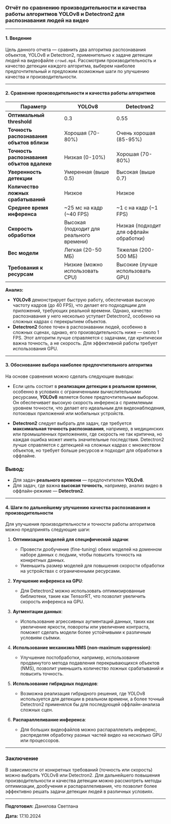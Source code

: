 ### Отчёт по сравнению производительности и качества работы алгоритмов YOLOv8 и Detectron2 для распознавания людей на видео

---

#### **1. Введение**

Цель данного отчета — сравнить два алгоритма распознавания объектов, YOLOv8 и Detectron2, применительно к задаче детекции людей на видеофайле `crowd.mp4`. Рассмотрим производительность и качество детекции каждого алгоритма, выберем наиболее предпочтительный и предложим возможные шаги по улучшению качества и производительности.

---

#### **2. Сравнение производительности и качества работы алгоритмов**

| Параметр                  | YOLOv8                    | Detectron2                |
|---------------------------|---------------------------|---------------------------|
| **Оптимальный threshold** | 0.3           | 0.55     |
| **Точность распознавания объктов вблизи** | Хорошая (70-80%)           | Очень хорошая (85-95%)     |
| **Точность распознавания объктов вдалеке** | Низкая (0-10%)           | Хорошая (70-80%)     |
| **Уверенность детекции**   | Умеренная (выше 0.5)       | Высокая (выше 0.7)         |
| **Количество ложных срабатываний** | Низкое                 | Низкое                    |
| **Среднее время инференса**| ~25 мс на кадр (~40 FPS)   | ~1 с на кадр (~1 FPS)  |
| **Скорость обработки**     | Высокая (подходит для реального времени) | Низкая (подходит для оффлайн обработки) |
| **Вес модели**             | Легкая (20-50 МБ)          | Тяжелая (200-500 МБ)       |
| **Требования к ресурсам**  | Низкие (можно использовать CPU) | Высокие (лучше использовать GPU) |

**Анализ:**

- **YOLOv8** демонстрирует быструю работу, обеспечивая высокую частоту кадров (до 40 FPS), что делает его подходящим для приложений, требующих реальной времени. Однако, качество распознавания у него несколько уступает Detectron2, особенно на сложных кадрах с перекрытием объектов.
- **Detectron2** более точен в распознавании людей, особенно в сложных сценах, однако, его производительность ниже — около 1 FPS. Этот алгоритм лучше справляется с задачами, где критически важна точность, а не скорость. Для эффективной работы требует использования GPU.

---

#### **3. Обоснование выбора наиболее предпочтительного алгоритма**

На основе сравнения можно сделать следующие выводы:

- Если цель состоит в **реализации детекции в реальном времени**, особенно в условиях с ограниченными вычислительными ресурсами, **YOLOv8** является более предпочтительным выбором. Он обеспечивает высокую скорость инференса с приемлемым уровнем точности, что делает его идеальным для видеонаблюдения, потоковых приложений или мобильных устройств.
  
- **Detectron2** следует выбрать для задач, где требуется **максимальная точность распознавания**, например, в медицинских или промышленных приложениях, где скорость не так критична, но каждая ошибка может иметь значительные последствия. Detectron2 лучше справляется с детекцией на сложных кадрах с множеством объектов, но требует больше ресурсов и подходит для обработки в оффлайне.

### Вывод:
- Для задач **реального времени** — предпочтителен **YOLOv8**.
- Для задач, где важна **высокая точность**, например, анализ видео в оффлайн-режиме — **Detectron2**.

---

#### **4. Шаги по дальнейшему улучшению качества распознавания и производительности**

Для улучшения производительности и точности работы алгоритмов можно предпринять следующие шаги:

1. **Оптимизация моделей для специфической задачи**:
   - Провести дообучение (fine-tuning) обеих моделей на доменном наборе данных с людьми, чтобы повысить точность на конкретных данных.
   - Уменьшить размер моделей для повышения скорости обработки на устройствах с ограниченными ресурсами.

2. **Улучшение инференса на GPU**:
   - Для Detectron2 можно использовать оптимизированные библиотеки, такие как TensorRT, что позволит увеличить скорость инференса на GPU.

3. **Аугментации данных**:
   - Использование агрессивных аугментаций данных, таких как увеличение яркости, повороты или увеличение контраста, поможет сделать модели более устойчивыми к различным условиям съёмки.

4. **Использование механизма NMS (non-maximum suppression)**:
   - Улучшение постобработки, например, использование продвинутого метода подавления перекрывающихся объектов (NMS), позволит уменьшить количество ложных срабатываний и повысить точность.

5. **Использование гибридных подходов**:
   - Возможна реализация гибридного решения, где YOLOv8 используется для детекции в реальном времени, а более точный Detectron2 применялся бы для последующей оффлайн-анализа сложных сцен.

6. **Распараллеливание инференса**:
   - Для больших видеофайлов можно распараллелить инференс, распределяя обработку разных частей видео на несколько GPU или процессоров.

---

### **Заключение**

В зависимости от конкретных требований (точность или скорость) можно выбрать YOLOv8 или Detectron2. Для дальнейшего повышения производительности и качества детекции можно рассмотреть методы оптимизации, дообучения и распараллеливания, что позволит более эффективно решать задачи детекции людей в различных условиях.

--- 

**Подготовил:** Данилова Светлана

**Дата:** 17.10.2024
